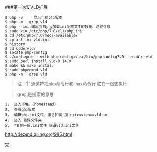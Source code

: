 ###第一次安VLD扩展
```
$ php -v     显示当前php版本
$ php -m | grep vld
$ php --ini 输出当前php加载ini配置文件的数量、路径信息
$ sudo vim /etc/php/7.0/cli/php.ini
$ cd /etc/php/7.0/mods-available/
$ cp xsl.ini vld.ini
$ history
$ cd Code/vld/
$ locate php-config
$ ./configure --with-php-config=/usr/bin/php-config7.0 --enable-vld
$ sudo pecl install vld-0.14.0
$ make && make install
$ sudo phpenmod vld
$ php -m | grep vld

```
> 注：'|' 通道符把php命令行和linux命令行 联在一起支执行

> grep 是搜索的意思



```
1.	进入环境。(homestead)
2.  查看php版本
3.  编辑php.ini文件，激活扩展 加 extension==vld.so
4.  进入 插件文件夹
5.  *复制一份.ini文件 编辑vld.ini文件

```

http://dezend.qiling.org/985.html

完